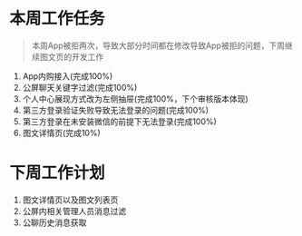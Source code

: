# 本周工作任务

> 本周App被拒两次，导致大部分时间都在修改导致App被拒的问题，下周继续图文页的开发工作

1. App内购接入(完成100%)
2. 公屏聊天关键字过滤(完成100%)
3. 个人中心展现方式改为左侧抽屉(完成100%，下个审核版本体现)
4. 第三方登录验证失败导致无法登录的问题(完成100%)
5. 第三方登录在未安装微信的前提下无法登录(完成100%)
6. 图文详情页(完成10%)

# 下周工作计划

1. 图文详情页以及图文列表页
2. 公屏内相关管理人员消息过滤
3. 公聊历史消息获取


